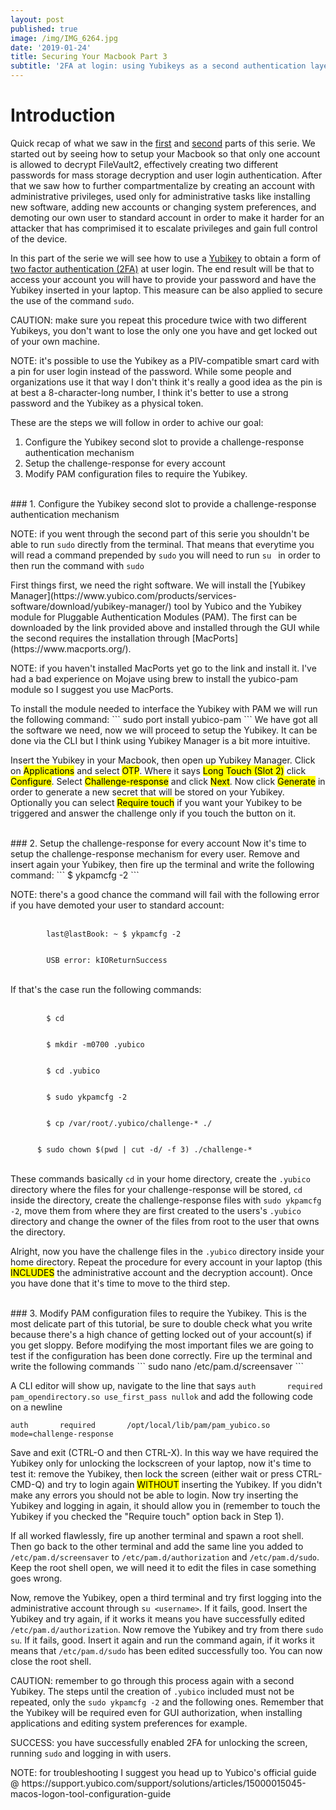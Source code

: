 ```yaml
---
layout: post
published: true
image: /img/IMG_6264.jpg
date: '2019-01-24'
title: Securing Your Macbook Part 3
subtitle: '2FA at login: using Yubikeys as a second authentication layer'
---
```

# Introduction
Quick recap of what we saw in the [first](https://blog.notso.pro/2019-01-21-securing-your-macbook/) and [second](https://blog.notso.pro/2019-01-23-securing-your-macbook2/) parts of this serie. We started out by seeing how to setup your Macbook so that only one account is allowed to decrypt FileVault2, effectively creating two different passwords for mass storage decryption and user login authentication. After that we saw how to further compartmentalize by creating an account with administrative privileges, used only for administrative tasks like installing new software, adding new accounts or changing system preferences, and demoting our own user to standard account in order to make it harder for an attacker that has comprimised it to escalate privileges and gain full control of the device.

In this part of the serie we will see how to use a [Yubikey](https://www.yubico.com/) to obtain a form of [two factor authentication (2FA)](https://en.wikipedia.org/wiki/Multi-factor_authentication) at user login. The end result will be that to access your account you will have to provide your password and have the Yubikey inserted in your laptop. This measure can be also applied to secure the use of the command `sudo`.

<p class="alert alert-warning">
    <span class="label label-warning">CAUTION:</span> make sure you repeat this procedure twice with two different Yubikeys, you don't want to lose the only one you have and get locked out of your own machine.
</p>
<p class="alert alert-info">
    <span class="label label-info">NOTE:</span> it's possible to use the Yubikey as a PIV-compatible smart card with a pin for user login instead of the password. While some people and organizations use it that way I don't think it's really a good idea as the pin is at best a 8-character-long number, I think it's better to use a strong password and the Yubikey as a physical token.
</p>

These are the steps we will follow in order to achive our goal:
1. Configure the Yubikey second slot to provide a challenge-response authentication mechanism
2. Setup the challenge-response for every account
3. Modify PAM configuration files to require the Yubikey.

<br>
### 1. Configure the Yubikey second slot to provide a challenge-response authentication mechanism
<p class="alert alert-info">
    <span class="label label-info">NOTE:</span> if you went through the second part of this serie you shouldn't be able to run <code>sudo</code> directly from the terminal. That means that everytime you will read a command prepended by <code>sudo</code> you will need to run <code>su <admin account></code> in order to then run the command with <code>sudo</code>
</p>
First things first, we need the right software. We will install the [Yubikey Manager](https://www.yubico.com/products/services-software/download/yubikey-manager/) tool by Yubico and the Yubikey module for Pluggable Authentication Modules (PAM). The first can be downloaded by the link provided above and installed through the GUI while the second requires the installation through [MacPorts](https://www.macports.org/).
<p class="alert alert-info">
    <span class="label label-info">NOTE:</span> if you haven't installed MacPorts yet go to the link and install it. I've had a bad experience on Mojave using brew to install the yubico-pam module so I suggest you use MacPorts.
</p>
To install the module needed to interface the Yubikey with PAM we will run the following command:
```
sudo port install yubico-pam
```
We have got all the software we need, now we will proceed to setup the Yubikey. It can be done via the CLI but I think using Yubikey Manager is a bit more intuitive.

Insert the Yubikey in your Macbook, then open up Yubikey Manager. Click on <mark>Applications</mark> and select <mark>OTP</mark>. Where it says <mark>Long Touch (Slot 2)</mark> click <mark>Configure</mark>. Select <mark>Challenge-response</mark> and click <mark>Next</mark>. Now click <mark>Generate</mark> in order to generate a new secret that will be stored on your Yubikey. Optionally you can select <mark>Require touch</mark> if you want your Yubikey to be triggered and answer the challenge only if you touch the button on it.

<br>
### 2. Setup the challenge-response for every account
Now it's time to setup the challenge-response mechanism for every user. Remove and insert again your Yubikey, then fire up the terminal and write the following command:
```
$ ykpamcfg -2 
```
<p class="alert alert-info">
    <span class="label label-info">NOTE:</span> there's a good chance the command will fail with the following error if you have demoted your user to standard account:
	<br><br>
  	<code>
		last@lastBook: ~ $ ykpamcfg -2
	</code>
  	<br>
  	<code>
      	USB error: kIOReturnSuccess
	</code>
	<br><br>
	If that's the case run the following commands:
	<br><br>
	<code>
		$ cd
	</code>
  	<br>
    <code>
  		$ mkdir -m0700 .yubico
	</code>	
  	<br>
    <code>
  		$ cd .yubico
	</code>
  	<br>
  	<code>
      	$ sudo ykpamcfg -2
	</code>
  	<br>
  	<code>
      	$ cp /var/root/.yubico/challenge-* ./
	</code>
  	<br>
  	<code>
      $ sudo chown $(pwd | cut -d/ -f 3) ./challenge-*
	</code>
	<br><br>
	These commands basically <code>cd</code> in your home directory, create the <code>.yubico</code> directory where the files for your challenge-response will be stored, <code>cd</code> inside the directory, create the challenge-response files with <code>sudo ykpamcfg -2</code>, move them from where they are first created to the users's <code>.yubico</code> directory and change the owner of the files from root to the user that owns the directory.
</p>

Alright, now you have the challenge files in the `.yubico` directory inside your home directory. Repeat the procedure for every account in your laptop (this <mark>INCLUDES</mark> the administrative account and the decryption account). Once you have done that it's time to move to the third step.

<br>
### 3. Modify PAM configuration files to require the Yubikey.
This is the most delicate part of this tutorial, be sure to double check what you write because there's a high chance of getting locked out of your account(s) if you get sloppy. Before modifying the most important files we are going to test if the configuration has been done correctly. Fire up the terminal and write the following commands
```
sudo nano /etc/pam.d/screensaver
```

A CLI editor will show up, navigate to the line that says `auth       required       pam_opendirectory.so use_first_pass nullok` and add the following code on a newline
```
auth       required       /opt/local/lib/pam/pam_yubico.so mode=challenge-response
```
Save and exit (CTRL-O and then CTRL-X). In this way we have required the Yubikey only for unlocking the lockscreen of your laptop, now it's time to test it: remove the Yubikey, then lock the screen (either wait or press CTRL-CMD-Q) and try to login again <mark>WITHOUT</mark> inserting the Yubikey. If you didn't make any errors you should not be able to login. Now try inserting the Yubikey and logging in again, it should allow you in (remember to touch the Yubikey if you checked the "Require touch" option back in Step 1). 

If all worked flawlessly, fire up another terminal and spawn a root shell. Then go back to the other terminal and add the same line you added to `/etc/pam.d/screensaver` to `/etc/pam.d/authorization` and `/etc/pam.d/sudo`. Keep the root shell open, we will need it to edit the files in case something goes wrong.

Now, remove the Yubikey, open a third terminal and try first logging into the administrative account through `su <username>`. If it fails, good. Insert the Yubikey and try again, if it works it means you have successfully edited `/etc/pam.d/authorization`. Now remove the Yubikey and try from there `sudo su`. If it fails, good. Insert it again and run the command again, if it works it means that `/etc/pam.d/sudo` has been edited successfully too. You can now close the root shell.

<p class="alert alert-warning">
    <span class="label label-warning">CAUTION:</span> remember to go through this process again with a second Yubikey. The steps until the creation of <code>.yubico</code> included must not be repeated, only the <code>sudo ykpamcfg -2</code> and the following ones. Remember that the Yubikey will be required even for GUI authorization, when installing applications and editing system preferences for example.
</p>
<p class="alert alert-success">
    <span class="label label-success">SUCCESS:</span> you have successfully enabled 2FA for unlocking the screen, running <code>sudo</code> and logging in with users. 
</p>
<p class="alert alert-info">
    <span class="label label-info">NOTE:</span> for troubleshooting I suggest you head up to Yubico's official guide @ https://support.yubico.com/support/solutions/articles/15000015045-macos-logon-tool-configuration-guide
</p>

